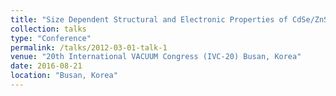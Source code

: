 ```yaml
---
title: "Size Dependent Structural and Electronic Properties of CdSe/ZnS and ZnS/CdSe Core Shell Nanowires"
collection: talks
type: "Conference"
permalink: /talks/2012-03-01-talk-1
venue: "20th International VACUUM Congress (IVC-20) Busan, Korea"
date: 2016-08-21
location: "Busan, Korea"
---
```

